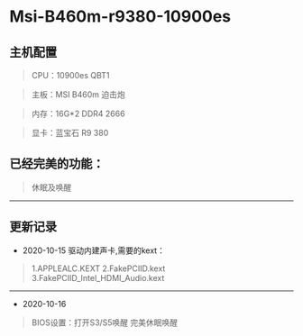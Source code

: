 # Msi-B460m-r9380-10900es

## 主机配置

> CPU：10900es QBT1 <br>

> 主板：MSI B460m 迫击炮 <br>

> 内存：16G*2 DDR4 2666

> 显卡：蓝宝石 R9 380

## 已经完美的功能：
> 休眠及唤醒
*****
## 更新记录
* 2020-10-15
驱动内建声卡,需要的kext：
> 1.APPLEALC.KEXT
> 2.FakePCIID.kext  
> 3.FakePCIID_Intel_HDMI_Audio.kext 

-----------------------
* 2020-10-16

> BIOS设置：打开S3/S5唤醒 完美休眠唤醒
